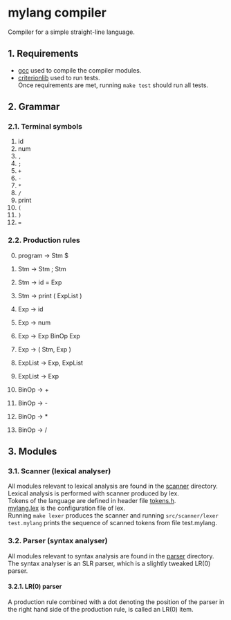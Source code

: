 # mylang compiler  
Compiler for a simple straight-line language.
## 1. Requirements
- [gcc](https://gcc.gnu.org/) used to compile the compiler modules.
- [criterionlib](https://github.com/Snaipe/Criterion) used to run tests.  
Once requirements are met, running `make test` should run all tests.

## 2. Grammar

### 2.1. Terminal symbols
1) id
2) num
3) `,`
4) `;`
5) `+`
6) `-`
7) `*`
8) `/`
9) print
10) `(`
11) `)`
12) `=`

### 2.2. Production rules
0) program -> Stm $

1) Stm -> Stm ; Stm
2) Stm -> id = Exp
3) Stm -> print ( ExpList )

4) Exp -> id
5) Exp -> num
6) Exp -> Exp BinOp Exp
7) Exp -> ( Stm, Exp )

8) ExpList -> Exp, ExpList
9) ExpList -> Exp

10) BinOp -> +
11) BinOp -> -
12) BinOp -> *
13) BinOp -> /

## 3. Modules

### 3.1. Scanner (lexical analyser)
All modules relevant to lexical analysis are found in the [scanner](https://github.com/Maxcode123/mylang/tree/main/src/scanner) directory.  
Lexical analysis is performed with scanner produced by lex.  
Tokens of the language are defined in header file [tokens.h](https://github.com/Maxcode123/mylang/blob/main/src/scanner/tokens.h).  
[mylang.lex](https://github.com/Maxcode123/mylang/blob/main/src/scanner/mylang.lex) is the configuration file of lex.  
Running `make lexer` produces the scanner and running `src/scanner/lexer test.mylang` prints the sequence of scanned tokens from file test.mylang.  

### 3.2. Parser (syntax analyser)
All modules relevant to syntax analysis are found in the [parser](https://github.com/Maxcode123/mylang/tree/main/src/parser) directory.  
The syntax analyser is an SLR parser, which is a slightly tweaked LR(0) parser.
#### 3.2.1. LR(0) parser
A production rule combined with a dot denoting the position of the parser in the right hand side of the production rule, is called an LR(0) item.
